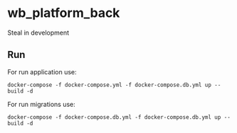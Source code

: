 # wb_platform_back

Steal in development

## Run

For run application use:

```shell
docker-compose -f docker-compose.yml -f docker-compose.db.yml up --build -d
```

For run migrations use:

```shell
docker-compose -f docker-compose.db.yml -f docker-compose.db.yml up --build -d
```

